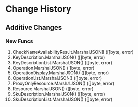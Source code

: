 # Change History

## Additive Changes

### New Funcs

1. CheckNameAvailabilityResult.MarshalJSON() ([]byte, error)
1. KeyDescription.MarshalJSON() ([]byte, error)
1. KeyDescriptionList.MarshalJSON() ([]byte, error)
1. Operation.MarshalJSON() ([]byte, error)
1. OperationDisplay.MarshalJSON() ([]byte, error)
1. OperationList.MarshalJSON() ([]byte, error)
1. ProxyOnlyResource.MarshalJSON() ([]byte, error)
1. Resource.MarshalJSON() ([]byte, error)
1. SkuDescription.MarshalJSON() ([]byte, error)
1. SkuDescriptionList.MarshalJSON() ([]byte, error)
